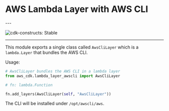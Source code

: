 # AWS Lambda Layer with AWS CLI

<!--BEGIN STABILITY BANNER-->---


![cdk-constructs: Stable](https://img.shields.io/badge/cdk--constructs-stable-success.svg?style=for-the-badge)

---
<!--END STABILITY BANNER-->

This module exports a single class called `AwsCliLayer` which is a `lambda.Layer` that bundles the AWS CLI.

Usage:

```python
# AwsCliLayer bundles the AWS CLI in a lambda layer
from aws_cdk.lambda_layer_awscli import AwsCliLayer

# fn: lambda.Function

fn.add_layers(AwsCliLayer(self, "AwsCliLayer"))
```

The CLI will be installed under `/opt/awscli/aws`.
